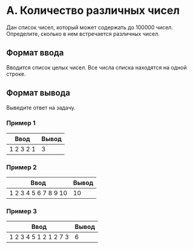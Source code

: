 # A. Количество различных чисел

Дан список чисел, который может содержать до 100000 чисел. Определите, сколько в нем встречается различных чисел.

## Формат ввода
Вводится список целых чисел. Все числа списка находятся на одной строке.

## Формат вывода
Выведите ответ на задачу.

### Пример 1
Ввод | Вывод
---| ---
1 2 3 2 1 | 3

### Пример 2
Ввод | Вывод
---| ---
1 2 3 4 5 6 7 8 9 10 | 10

### Пример 3
Ввод | Вывод
---| ---
1 2 3 4 5 1 2 1 2 7 3 | 6
